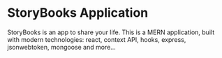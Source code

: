 # StoryBooks Application

StoryBooks is an app to share your life.
This is a MERN application, built with modern technologies: react, context API, hooks, express, jsonwebtoken, mongoose and more...
